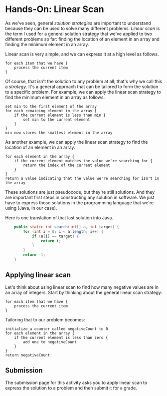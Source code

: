 # Hands-On: Linear Scan

As we've seen, general *solution strategies* are important to understand
because they can be used to solve many different problems. *Linear scan* is
the term I used for a general solution strategy that we've applied to two
different problems so far: finding the location of an element in an array and
finding the minimum element in an array.

Linear scan is very simple, and we can express it at a high level as follows.

```
for each item that we have {
    process the current item
}
```

Of course, that isn't the solution to any problem at all; that's why we call
this a *strategy*. It's a general approach that can be tailored to form the
solution to a specific problem. For example, we can apply the linear scan
strategy to find the minimum element in an array as follows.

```
set min to the first element of the array
for each remaining element in the array {
    if the current element is less than min {
        set min to the current element
    }
}
min now stores the smallest element in the array
```

As another example, we can apply the linear scan strategy to find the location
of an element in an array.

```
for each element in the array {
    if the current element matches the value we're searching for {
        return the index of the current element
    }
}
return a value indicating that the value we're searching for isn't in the array
```

These solutions are just pseudocode, but they're still solutions. And they are
important first steps in constructing any solution in software. We just have
to express those solutions in the programming language that we're using (Java,
in our case).

Here is one translation of that last solution into Java.

```java
    public static int search(int[] a, int target) {
        for (int i = 0; i < a.length; i++) {
            if (a[i] == target) {
                return i;
            }
        }
        return -1;
    }
```


## Applying linear scan

Let's think about using linear scan to find how many negative values are in an
array of integers. Start by thinking about the general linear scan strategy:

```
for each item that we have {
    process the current item
}
```

Tailoring that to our problem becomes:

```
initialize a counter called negativeCount to 0
for each element in the array {
    if the current element is less than zero {
        add one to negativeCount
    }
}
return negativeCount
```

## Submission

The submission page for this activity asks you to apply linear scan to express
the solution to a problem and then submit it for a grade.

